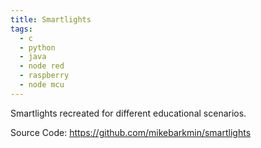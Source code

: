 ```yaml
---
title: Smartlights
tags:
  - c
  - python
  - java
  - node red
  - raspberry
  - node mcu
---
```


Smartlights recreated for different educational scenarios.

Source Code: https://github.com/mikebarkmin/smartlights

